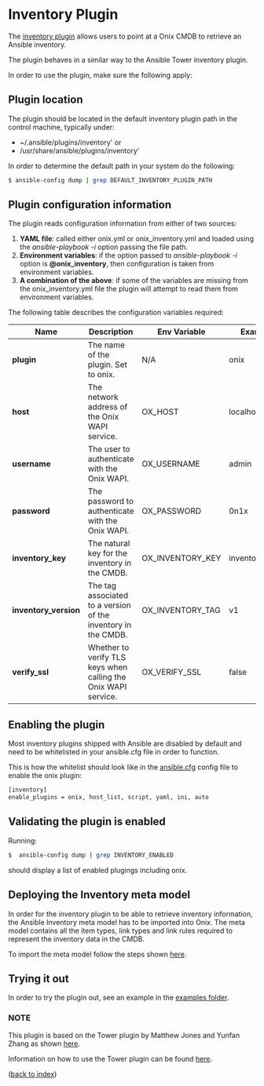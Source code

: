 # Inventory Plugin 

The [inventory plugin](./onix.py) allows users to point at a Onix CMDB to retrieve an Ansible inventory. 

The plugin behaves in a similar way to the Ansible Tower inventory plugin.

In order to use the plugin, make sure the following apply:

## Plugin location

The plugin should be located in the default inventory plugin path in the control machine, typically under:
 - ~/.ansible/plugins/inventory' or
 - /usr/share/ansible/plugins/inventory'
 
 In order to determine the default path in your system do the following:
 
```bash
$ ansible-config dump | grep DEFAULT_INVENTORY_PLUGIN_PATH
```

## Plugin configuration information

The plugin reads configuration information from either of two sources:

1. **YAML file**: called either onix.yml or onix_inventory.yml and loaded using the *ansible-playbook -i* option passing the file path.
2. **Environment variables**: if the option passed to *ansible-playbook -i* option is **@onix_inventory**, then configuration is taken from environment variables.
3. **A combination of the above**: if some of the variables are missing from the onix_inventory.yml file the plugin will attempt
to read them from environment variables.

The following table describes the configuration variables required:

|Name | Description | Env Variable | Example |
|---|---|---|---|
|**plugin**| The name of the plugin. Set to onix.| N/A| onix |
|**host**| The network address of the Onix WAPI service. | OX_HOST | localhost:8080 |
|**username**| The user to authenticate with the Onix WAPI. | OX_USERNAME| admin |
|**password**| The password to authenticate with the Onix WAPI. | OX_PASSWORD | 0n1x |
|**inventory_key**| The natural key for the inventory in the CMDB. | OX_INVENTORY_KEY | inventory_01 |
|**inventory_version**| The tag associated to a version of the inventory in the CMDB. | OX_INVENTORY_TAG | v1 |
|**verify_ssl**| Whether to verify TLS keys when calling the Onix WAPI service. | OX_VERIFY_SSL | false |

## Enabling the plugin

Most inventory plugins shipped with Ansible are disabled by default and need to be whitelisted in your ansible.cfg file 
in order to function. 

This is how the whitelist should look like in the [ansible.cfg](https://docs.ansible.com/ansible/latest/cli/ansible-config.html) 
config file to enable the onix plugin:
 
```bash
[inventory]
enable_plugins = onix, host_list, script, yaml, ini, auto
```

## Validating the plugin is enabled

Running: 
```bash
$  ansible-config dump | grep INVENTORY_ENABLED
```
should display a list of enabled plugings including onix.

## Deploying the Inventory meta model

In order for the inventory plugin to be able to retrieve inventory information, the Ansible Inventory meta model has to be imported into Onix.
The meta model contains all the item types, link types and link rules required to represent the inventory data in the CMDB.

To import the meta model follow the steps shown [here](../../../models/readme.md).

## Trying it out

In order to try the plugin out, see an example in the [examples folder](./examples/readme.md).

### NOTE
This plugin is based on the Tower plugin by Matthew Jones and Yunfan Zhang as shown [here](https://github.com/ansible/ansible/blob/stable-2.7/lib/ansible/plugins/inventory/tower.py).

Information on how to use the Tower plugin can be found [here](https://docs.ansible.com/ansible/latest/plugins/inventory/tower.html).

([back to index](../../readme.md))